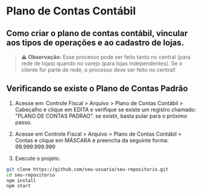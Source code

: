 # Plano de Contas Contábil

## Como criar o plano de contas contábil, vincular aos tipos de operações e ao cadastro de lojas.

> ⚠️ **Observação:** Esse processo pode ser feito tanto no central (para rede de lojas) quando no varejo (para lojas independentes). Se o cliente for parte de rede, o processo deve ser feito no central!


## Verificando se existe o Plano de Contas Padrão
1. Acesse em: Controle Fiscal > Arquivo > Plano de Contas Contábil > Cabeçalho e clique em EDITA e verifique se existe um registro chamado: "PLANO DE CONTAS PADRAO". se existir, basta pular para o próximo passo.

2. Acesse em Controle Fiscal > Arquivo > Plano de Contas Contábil > Contas e clique em MÁSCARA e preencha da seguinte forma: 99.999.999.999
3. Execute o projeto.

```bash
git clone https://github.com/seu-usuario/seu-repositorio.git
cd seu-repositorio
npm install
npm start
